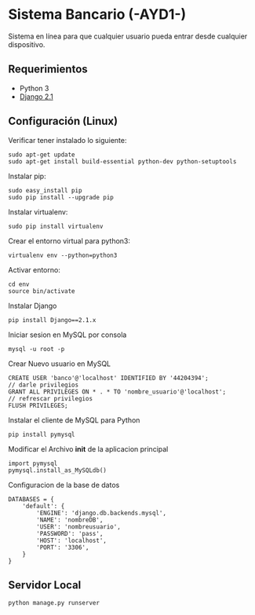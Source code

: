 # Sistema Bancario (-AYD1-)

Sistema en línea para que cualquier usuario pueda entrar desde cualquier dispositivo.

Requerimientos
--------------

+ Python 3
+ [Django 2.1](https://docs.djangoproject.com/es/2.1/)

Configuración (Linux)
---------------------

Verificar tener instalado lo siguiente:

    sudo apt-get update
    sudo apt-get install build-essential python-dev python-setuptools

Instalar pip:

    sudo easy_install pip
    sudo pip install --upgrade pip

Instalar virtualenv:

    sudo pip install virtualenv

Crear el entorno virtual para python3:

    virtualenv env --python=python3

Activar entorno:

    cd env
    source bin/activate

Instalar Django

    pip install Django==2.1.x

Iniciar sesion en MySQL por consola

    mysql -u root -p

Crear Nuevo usuario en MySQL

    CREATE USER 'banco'@'localhost' IDENTIFIED BY '44204394';
    // darle privilegios
    GRANT ALL PRIVILEGES ON * . * TO 'nombre_usuario'@'localhost';
    // refrescar privilegios
    FLUSH PRIVILEGES;

Instalar el cliente de MySQL para Python

    pip install pymysql

Modificar el Archivo __init__ de la aplicacion principal

    import pymysql
    pymysql.install_as_MySQLdb()

Configuracion de la base de datos

    DATABASES = {
        'default': {
            'ENGINE': 'django.db.backends.mysql',
            'NAME': 'nombreDB',
            'USER': 'nombreusuario',
            'PASSWORD': 'pass',
            'HOST': 'localhost',
            'PORT': '3306',
        }
    }

Servidor Local
--------------

    python manage.py runserver

